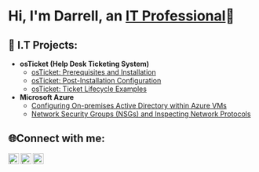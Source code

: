 <h1>Hi, I'm Darrell, an <a href="https://linkedin.com/in/darrellmm">IT Professional</a>👾</h1>

<h2>🦆 I.T Projects:</h2>

- <b>osTicket (Help Desk Ticketing System)</b>
  - [osTicket: Prerequisites and Installation](https://github.com/dmoncr/osticket-prereqs)
  - [osTicket: Post-Installation Configuration](https://github.com/dmoncr/post-install-config)
  - [osTicket: Ticket Lifecycle Examples](https://github.com/dmoncr/ticket-lifecycle)
- <b>Microsoft Azure</b>
  - [Configuring On-premises Active Directory within Azure VMs](https://github.com/dmoncr/configure-ad)
  - [Network Security Groups (NSGs) and Inspecting Network Protocols](https://github.com/dmoncr/azure-network-protocols)

<h2>🌐Connect with me:</h2>

[<img align="left" alt=" | Twitter" width="22px" src="https://cdn.jsdelivr.net/npm/simple-icons@v3/icons/twitter.svg" />][twitter]
[<img align="left" alt=" | LinkedIn" width="22px" src="https://cdn.jsdelivr.net/npm/simple-icons@v3/icons/linkedin.svg" />][linkedin]
[<img align="left" alt=" | Instagram" width="22px" src="https://cdn.jsdelivr.net/npm/simple-icons@v3/icons/instagram.svg" />][instagram]

[twitter]: https://twitter.com/whereisdarrelll
[instagram]: https://www.instagram.com/notdarrelll/
[linkedin]: https://www.linkedin.com/in/darrellmm/
